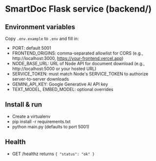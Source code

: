 # SmartDoc Flask service (backend/)

## Environment variables
Copy `.env.example` to `.env` and fill in:

- PORT: default 5001
- FRONTEND_ORIGINS: comma-separated allowlist for CORS (e.g., http://localhost:3000, https://your-frontend.vercel.app)
- NODE_BASE_URL: URL of Node API for document download (e.g., http://localhost:5000 or your hosted URL)
- SERVICE_TOKEN: must match Node's SERVICE_TOKEN to authorize server-to-server downloads
- GEMINI_API_KEY: Google Generative AI API key
- TEXT_MODEL, EMBED_MODEL: optional overrides

## Install & run
- Create a virtualenv
- pip install -r requirements.txt
- python main.py (defaults to port 5001)

## Health
- GET /healthz returns `{ "status": "ok" }`
